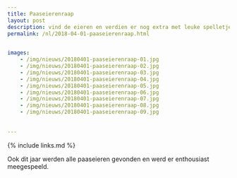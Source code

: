 ```yaml
---
title: Paaseierenraap
layout: post
description: vind de eieren en verdien er nog extra met leuke spelletjes
permalink: /nl/2018-04-01-paaseierenraap.html

    
images: 
    - /img/nieuws/20180401-paaseierenraap-01.jpg
    - /img/nieuws/20180401-paaseierenraap-02.jpg
    - /img/nieuws/20180401-paaseierenraap-03.jpg
    - /img/nieuws/20180401-paaseierenraap-04.jpg
    - /img/nieuws/20180401-paaseierenraap-05.jpg
    - /img/nieuws/20180401-paaseierenraap-06.jpg
    - /img/nieuws/20180401-paaseierenraap-07.jpg
    - /img/nieuws/20180401-paaseierenraap-08.jpg
    - /img/nieuws/20180401-paaseierenraap-09.jpg
    
    
---
```


{% include links.md %}


Ook dit jaar werden alle paaseieren gevonden en werd er enthousiast meegespeeld.